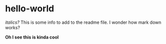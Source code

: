 # hello-world

*italics?*
This is some info to add to the readme file.
I wonder how mark down works?

**Oh I see this is kinda cool**

